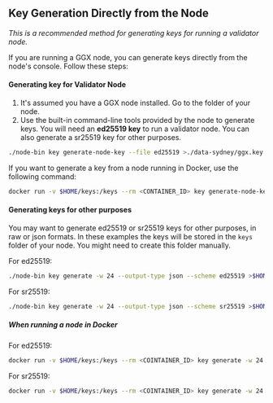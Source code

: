 ## Key Generation Directly from the Node
*This is a recommended method for generating keys for running a validator node.*

If you are running a GGX node, you can generate keys directly from the node's console. Follow these steps:

#### Generating key for  Validator Node

1. It's assumed you have a GGX node installed. Go to the folder of your node.
2. Use the built-in command-line tools provided by the node to generate keys. You will need an **ed25519 key** to run a validator node. You can also generate a sr25519 key for other purposes.

```bash
./node-bin key generate-node-key --file ed25519 >./data-sydney/ggx.key
```
If you want to generate a key from a node running in Docker, use the following command:
```bash
docker run -v $HOME/keys:/keys --rm <CONTAINER_ID> key generate-node-key > ./data-sydney/ggx.key
```

#### Generating keys for other purposes
You may want to generate ed25519 or sr25519 keys for other purposes, in raw or json formats.
In these examples the keys will be stored in the `keys` folder of your node. You might need to create this folder manually.

For ed25519:
```bash
./node-bin key generate -w 24 --output-type json --scheme ed25519 >$HOME/keys/ed25519key.json
```
For sr25519:
```bash
./node-bin key generate -w 24 --output-type json --scheme sr25519 >$HOME/keys/sr25519key.json
```

##### When running a node in Docker

For ed25519:
```bash
docker run -v $HOME/keys:/keys --rm <COINTAINER_ID> key generate -w 24 --output-type json --scheme ed25519 >~/keys/ed25519key.json
```
For sr25519:
```bash
docker run -v $HOME/keys:/keys --rm <COINTAINER_ID> key generate -w 24 --output-type json --scheme sr25519 >~/keys/sr25519key.json
```

